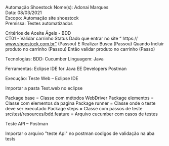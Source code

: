 Automação Shoestock	
Nome(s):	Adonai Marques	
Data:	08/03/2021	
Escopo:	Automação site shoestock	
Premissa:	Testes automatizados	
		
Critérios de Aceite Ágeis  - BDD	
CT01 - Validar carrinho	Status
Dado	que entrar no site “  https:// www.shoestock.com.br”	(Passou)
E	Realizar Busca	(Passou)
Quando	Incluir produto no carrinho	(Passou)
Então	validar produto no carrinho	(Passo)

Tecnologias:
BDD: Cucumber
Linguagem: Java

Ferramentas:
Eclipse IDE for Java EE Developers
Postman
 

Execução:
Teste Web – Eclipse IDE

Importar a pasta Test.web no eclipse

Package base = Classe com métodos WebDriver
Package elementos = Classe com elementos da pagina
Package runner = Classe onde o teste deve ser executado
Package steps = Classe com passos de teste
src/test/resources/bdd.feature = Arquivo cucumber com casos de testes

Teste API – Postman

Importar o arquivo "teste Api" no postman
codigos de validação na aba tests
 

